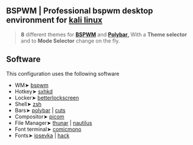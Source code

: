## BSPWM | Professional bspwm desktop environment for [kali linux](https://www.kali.org/)

> **8** different themes for [**BSPWM**](https://github.com/baskerville/bspwm.git) and [**Polybar**,](https://github.com/polybar/polybar.git) With a **Theme selector** and to **Mode Selector** change on the fly.

## Software

This configuration uses the following software

- WM➤ [bspwm](https://github.com/baskerville/bspwm.git)
- Hotkey➤ [sxhkd](https://github.com/baskerville/sxhkd)
- Locker➤ [betterlockscreen](https://github.com/betterlockscreen/betterlockscreen)
- Shell➤ [zsh](https://www.zsh.org/)
- Bars➤ [polybar](https://github.com/polybar/polybar) | [cuts](https://github.com/adi1090x/polybar-themes#cuts) 
- Compositor➤ [picom](https://github.com/yshui/picom)
- File Manager➤ [thunar](https://docs.xfce.org/xfce/thunar/start) | [nautilus](https://wiki.gnome.org/action/show/Apps/Files?action=show&redirect=Apps%2FNautilus)
- Font terminal➤ [comicmono](https://dtinth.github.io/comic-mono-font/)
- Fonts➤ [iosevka](https://github.com/ryanoasis/nerd-fonts/tree/master/patched-fonts/Iosevka) | [hack](https://github.com/ryanoasis/nerd-fonts/tree/master/patched-fonts/Hack)
